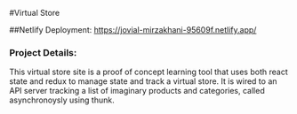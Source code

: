 #Virtual Store

##Netlify Deployment: https://jovial-mirzakhani-95609f.netlify.app/

### Project Details:

This virtual store site is a proof of concept learning tool that uses both react state and redux to manage state and track a virtual store.  It is wired to an API server tracking a list of imaginary products and categories, called asynchronoysly using thunk.

